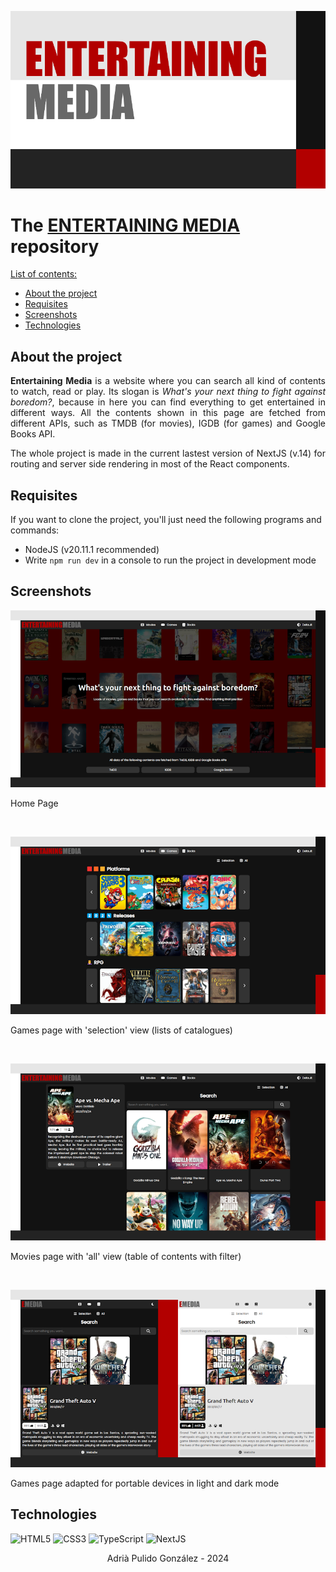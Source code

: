 ![Entertaining Media Front Page](/README%20sources/repositoryImage.png)

# The [**ENTERTAINING MEDIA**](https://entertainment-media-sand.vercel.app/) repository

<u>List of contents:</u>

- [About the project](#about-the-project)
- [Requisites](#requisites)
- [Screenshots](#screenshots)
- [Technologies](#technologies)

## About the project

<p align="justify"><strong>Entertaining Media</strong> is a website where you can search all kind of contents to watch, read or play. Its slogan is <i>What's your next thing to fight against boredom?</i>, because in here you can find everything to get entertained in different ways. All the contents shown in this page are fetched from different APIs, such as TMDB (for movies), IGDB (for games) and Google Books API.</p>

<p align="justify">The whole project is made in the current lastest version of NextJS (v.14) for routing and server side rendering in most of the React components.</p>

## Requisites
If you want to clone the project, you'll just need the following programs and commands:
  
  - NodeJS (v20.11.1 recommended)
  - Write `npm run dev` in a console to run the project in development mode

## Screenshots
![Home page](/README%20sources/homePage.png)
<p>Home Page</p>
<br/>

![Selection view](/README%20sources/selectionView.png)
<p>Games page with 'selection' view (lists of catalogues)</p>
<br/>

![All view](/README%20sources/allView.png)
<p>Movies page with 'all' view (table of contents with filter)</p>
<br/>

![Portable device view in light and dark mode](/README%20sources/deviceViewMode.png)
<p>Games page adapted for portable devices in light and dark mode</p>

## Technologies
![HTML5](https://img.shields.io/badge/HTML5-E34F26?style=for-the-badge&logo=html5&logoColor=white)
![CSS3](https://img.shields.io/badge/CSS3-1572B6?style=for-the-badge&logo=css3&logoColor=white)
![TypeScript](https://img.shields.io/badge/Typescript-007ACC?style=for-the-badge&logo=typescript&logoColor=white&color=blue)
![NextJS](https://img.shields.io/badge/next%20js-000000?style=for-the-badge&logo=nextdotjs&logoColor=white)

<p align="center">Adrià Pulido González - 2024</p>
